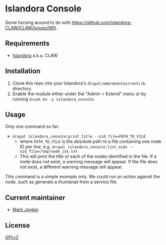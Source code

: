 # Islandora Console

Some horsing around to do with https://github.com/Islandora-CLAW/CLAW/issues/965.

## Requirements

* [Islandora](https://github.com/Islandora-CLAW/islandora) a.k.a. CLAW

## Installation

1. Clone this repo into your Islandora's `drupal/web/modules/contrib` directory.
1. Enable the module either under the "Admin > Extend" menu or by running `drush en -y islandora_console`.

## Usage

Only one command so far:

* `drupal islandora_console:print_title --nid_file=PATH_TO_FILE`
   * where `PATH_TO_FILE` is the absolute path to a file containing one node ID per line, e.g. `drupal islandora_console:list_nids --nid_file=/tmp/node_ids.txt`
   * This will print the title of each of the nodes identified in the file. If a node does not exist, a warning message will appear. If the file does not exist, a different warning message will appear.

This command is a simple example only. We could run an action against the node, such as generate a thumbnail from a service file.

## Current maintainer

* [Mark Jordan](https://github.com/mjordan)

## License

[GPLv2](http://www.gnu.org/licenses/gpl-2.0.txt)



